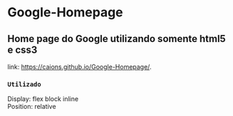 # Google-Homepage
## Home page do Google utilizando somente html5 e css3
link: https://caions.github.io/Google-Homepage/.

### `Utilizado`
Display: flex block inline<br>
Position: relative
